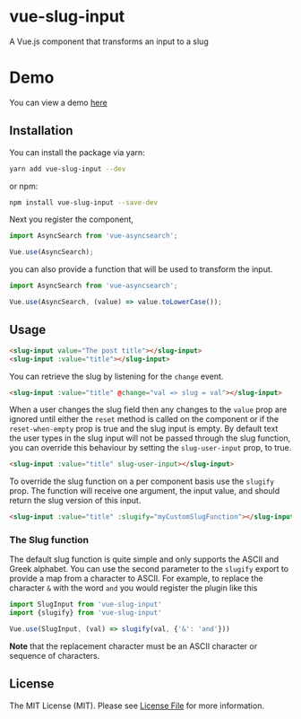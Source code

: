 # vue-slug-input

A Vue.js component that transforms an input to a slug

# Demo

You can view a demo [here](https://dzava.github.io/vue-slug-input/)

## Installation

You can install the package via yarn:

```bash
yarn add vue-slug-input --dev
```

or npm:

```bash
npm install vue-slug-input --save-dev
```

Next you register the component,
```js
import AsyncSearch from 'vue-asyncsearch';

Vue.use(AsyncSearch);
```

you can also provide a function that will be used to transform the input.
```js
import AsyncSearch from 'vue-asyncsearch';

Vue.use(AsyncSearch, (value) => value.toLowerCase());
```


## Usage
```html
<slug-input value="The post title"></slug-input>
<slug-input :value="title"></slug-input>
```

You can retrieve the slug by listening for the `change` event.
```html
<slug-input :value="title" @change="val => slug = val"></slug-input>
```

When a user changes the slug field then any changes to the `value` prop are ignored until either the `reset` method is called on the component or if the `reset-when-empty` prop is true and the slug input is empty. By default text the user types in the slug input will not be passed through the slug function, you can override this behaviour by setting the `slug-user-input` prop, to true.
```html
<slug-input :value="title" slug-user-input></slug-input>
```

To override the slug function on a per component basis use the `slugify` prop. The function will receive one argument, the input value, and should return the slug version of this input.
```html
<slug-input :value="title" :slugify="myCustomSlugFunction"></slug-input>
```

### The Slug function

The default slug function is quite simple and only supports the ASCII and Greek alphabet. You can use the second parameter to the `slugify` export to provide a map from a character to ASCII. For example, to replace the character `&` with the word `and` you would register the plugin like this
```js
import SlugInput from 'vue-slug-input'
import {slugify} from 'vue-slug-input'

Vue.use(SlugInput, (val) => slugify(val, {'&': 'and'}))
```

**Note** that the replacement character must be an ASCII character or sequence of characters.

## License

The MIT License (MIT). Please see [License File](LICENSE.md) for more information.

